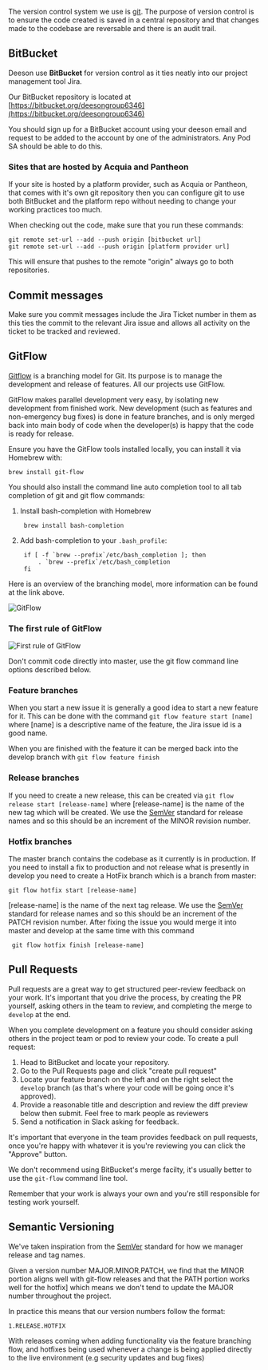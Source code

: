 The version control system we use is [git](https://git-scm.com/). The purpose of version control is to ensure the
code created is saved in a central repository and that changes made to the codebase are reversable and there is an
audit trail.

## BitBucket

Deeson use **BitBucket** for version control as it ties neatly into our project management tool Jira.

Our BitBucket repository is located at [https://bitbucket.org/deesongroup6346](https://bitbucket.org/deesongroup6346)

You should sign up for a BitBucket account using your deeson email and request to be added to the account by one of the
administrators.  Any Pod SA should be able to do this.

### Sites that are hosted by Acquia and Pantheon

If your site is hosted by a platform provider, such as Acquia or Pantheon,
that comes with it's own git repository then you can configure
git to use both BitBucket and the platform repo without needing to change your
working practices too much.

When checking out the code, make sure that you run these commands:

    git remote set-url --add --push origin [bitbucket url]
    git remote set-url --add --push origin [platform provider url]

This will ensure that pushes to the remote "origin" always go to both
repositories.

## Commit messages

Make sure you commit messages include the Jira Ticket number in them as this ties the commit to the relevant Jira issue
and allows all activity on the ticket to be tracked and reviewed.

## GitFlow

[Gitflow](http://nvie.com/posts/a-successful-git-branching-model/) is a branching model for Git. Its purpose is to
manage the development and release of features. All our projects use GitFlow.

GitFlow makes parallel development very easy, by isolating new development from finished work. New development
(such as features and non-emergency bug fixes) is done in feature branches, and is only merged back into main body of
code when the developer(s) is happy that the code is ready for release.

Ensure you have the GitFlow tools installed locally, you can install it via Homebrew with:

    brew install git-flow

You should also install the command line auto completion tool to all tab completion of git and git flow commands:

1. Install bash-completion with Homebrew

        brew install bash-completion

2. Add bash-completion to your `.bash_profile`:

        if [ -f `brew --prefix`/etc/bash_completion ]; then
            . `brew --prefix`/etc/bash_completion
        fi

Here is an overview of the branching model, more information can be found at the link above.

![GitFlow](http://nvie.com/img/git-model@2x.png "GitFlow")

### The first rule of GitFlow

![First rule of GitFlow](http://deeson.co.uk/sites/default/files/secondary_images/images_and_text/gitflow-no-commit-to-master.jpg "First rule of GitFlow")

Don't commit code directly into master, use the git flow command line options described below.

### Feature branches

When you start a new issue it is generally a good idea to start a new feature for it. This can be done with the command
`git flow feature start [name]` where [name] is a descriptive name of the feature, the Jira issue id is a good name.

When you are finished with the feature it can be merged back into the develop branch with `git flow feature finish`

### Release branches

If you need to create a new release, this can be created via `git flow release start [release-name]` where
[release-name] is the name of the new tag which will be created.  We use the [SemVer](http://semver.org/) standard
for release names and so this should be an increment of the MINOR revision number.

### Hotfix branches

The master branch contains the codebase as it currently is in production. If you need to install a fix to production
and not release what is presently in develop you need to create a HotFix branch which is a branch from master:

    git flow hotfix start [release-name]

[release-name] is the name of the next tag release. We use the [SemVer](http://semver.org/) standard for release names
 and so this should be an increment of the PATCH revision number. After fixing the issue you would merge it into
 master and develop at the same time with this command

     git flow hotfix finish [release-name]

## Pull Requests

Pull requests are a great way to get structured peer-review feedback on your work.
It's important that you drive the process, by creating the PR yourself, asking
others in the team to review, and completing the merge to `develop` at the end.

When you complete development on a feature you should consider asking others in
the project team or pod to review your code. To create a pull request:

1. Head to BitBucket and locate your repository.
2. Go to the Pull Requests page and click "create pull request"
3. Locate your feature branch on the left and on the right select the `develop`
branch (as that's where your code will be going once it's approved).
4. Provide a reasonable title and description and review the diff preview below
then submit. Feel free to mark people as reviewers
5. Send a notification in Slack asking for feedback.

It's important that everyone in the team provides feedback on pull requests,
once you're happy with whatever it is you're reviewing you can click the "Approve"
button.

We don't recommend using BitBucket's merge facilty, it's usually better to use
the `git-flow` command line tool.

Remember that your work is always your own and you're still responsible for
testing work yourself.

## Semantic Versioning

We've taken inspiration from the [SemVer](http://semver.org/) standard for how
we manager release and tag names.

Given a version number MAJOR.MINOR.PATCH, we find that the MINOR portion aligns
well with git-flow releases and that the PATH portion works well for the hotfix]
which means we don't tend to update the MAJOR number throughout the project.

In practice this means that our version numbers follow the format:

    1.RELEASE.HOTFIX

With releases coming when adding functionality via the feature branching flow,
and hotfixes being used whenever a change is being applied directly to the live
environment (e.g security updates and bug fixes)
